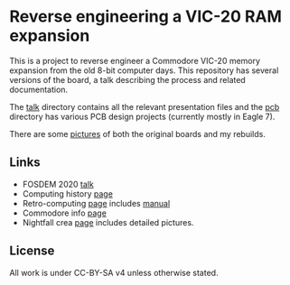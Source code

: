 Reverse engineering a VIC-20 RAM expansion
==========================================

This is a project to reverse engineer a Commodore VIC-20 memory expansion
from the old 8-bit computer days. This repository has several versions of
the board, a talk describing the process and related documentation.

The [talk](./talk/) directory contains all the relevant presentation files
and the [pcb](./pcb) directory has various PCB design projects (currently
mostly in Eagle 7).

There are some [pictures](https://photos.app.goo.gl/yPw7znJ7fA79bZMN6) of
both the original boards and my rebuilds.


Links
-----

- FOSDEM 2020 [talk](https://archive.fosdem.org/2020/schedule/event/retro_reverse_engineering_vic_20_cartridge/)
- Computing history [page](http://www.computinghistory.org.uk/det/32521/Vixen-Switchable-16K-RAM/)
- Retro-computing [page](https://www.retrocomputers.online/product/vixen-switchable-16k-ram/) includes [manual](https://www.retrocomputers.online/wp-content/uploads/2020/11/Vixen16kRAM.pdf)
- Commodore info [page](https://www.commodore-info.com/cartridge/item/vixen_16k/en/desktop)
- Nightfall crea [page](https://www.nightfallcrew.com/18/05/2010/vixen-switchable-16k-ram-for-commodore-vic-20/) includes detailed pictures.


License
-------

All work is under CC-BY-SA v4 unless otherwise stated.
